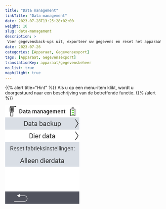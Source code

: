 ```yaml
---
title: "Data management"
linkTitle: "Data management"
date: 2023-07-28T13:25:28+02:00
weight: 10
slug: data-management
description: >
 Voer gegevensback-ups uit, exporteer uw gegevens en reset het apparaat
date: 2023-07-26
categories: [Apparaat, Gegevensexport]
tags: [Apparaat, Gegevensexport]
translationKey: apparaat/gegevensbeheer
no_list: true
maphilight: true
---
```

{{% alert title="Hint" %}}
Als u op een menu-item klikt, wordt u doorgestuurd naar een beschrijving van de betreffende functie.
{{% /alert %}}

<img src="menu.png" alt="VitalControl Gegevensbeheer" title="Gegevensbeheer" usemap="#workmap" class="maphilight" />

<map name="workmap">
  <area shape="rect" coords="2,40,238,80" alt="Gegevensback-up" title="De instructies voor het maken van een back-up vindt u hier&#10;Muisklik: open documentatie" href="/nl/docs/device/data-management/data-backup/">

  <area shape="rect" coords="2,80,238,120" alt="Dier gegevens" title="De instructies voor het herstellen van een back-up vindt u hier&#10;Muisklik: open documentatie" href="/nl/docs/device/data-management/animal-data/">

  <area shape="rect" coords="2,120,238,200" alt="Reset fabrieksinstellingen" title="Alle informatie en instructies voor het resetten van het apparaat en de diergegevens vindt u hier&#10;Muisklik: open documentatie" href="/nl/docs/reset/">

  <area shape="rect" coords="2,282,120,319" alt="Terug" title="Alle informatie en instructies voor het exporteren van diergegevens vindt u hier&#10;Muisklik: open documentatie" href="/nl/docs/device/">
</map>
